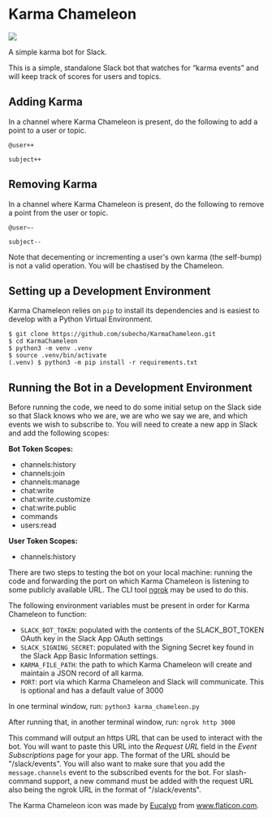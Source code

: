 # Karma Chameleon
![](https://github.com/subecho/KarmaChameleon/workflows/CI%20Tests/badge.svg)

A simple karma bot for Slack.

This is a simple, standalone Slack bot that watches for “karma events” and will keep track of scores
for users and topics.

## Adding Karma
In a channel where Karma Chameleon is present, do the following to add a point to a user or topic.

`@user++`

`subject++`

## Removing Karma
In a channel where Karma Chameleon is present, do the following to remove a point from the user or
topic.

`@user—-`

`subject--`

Note that decementing or incrementing a user's own karma (the self-bump) is not a valid operation.
You will be chastised by the Chameleon.

## Setting up a Development Environment
Karma Chameleon relies on `pip` to install its dependencies and is easiest to develop with a Python
Virtual Environment.

```
$ git clone https://github.com/subecho/KarmaChameleon.git
$ cd KarmaChameleon
$ python3 -m venv .venv
$ source .venv/bin/activate
(.venv) $ python3 -m pip install -r requirements.txt
```

## Running the Bot in a Development Environment
Before running the code, we need to do some initial setup on the Slack side so that Slack knows who
we are, we are who we say we are, and which events we wish to subscribe to. You will need to create
a new app in Slack and add the following scopes:

**Bot Token Scopes:**
- channels:history
- channels:join
- channels:manage
- chat:write
- chat:write.customize
- chat:write.public
- commands
- users:read

**User Token Scopes:**
- channels:history

There are two steps to testing the bot on your local machine: running the code and forwarding the
port on which Karma Chameleon is listening to some publicly available URL. The CLI tool
[ngrok](https://ngrok.com) may be used to do this.

The following environment variables must be present in order for Karma Chameleon to function:
- `SLACK_BOT_TOKEN`: populated with the contents of the SLACK_BOT_TOKEN OAuth key in the Slack App
OAuth settings
- `SLACK_SIGNING_SECRET`: populated with the Signing Secret key found in the Slack App Basic
  Information settings.
- `KARMA_FILE_PATH`: the path to which Karma Chameleon will create and maintain a JSON record of all
karma.
- `PORT`: port via which Karma Chameleon and Slack will communicate.  This is optional and has a
  default value of 3000

In one terminal window, run:
`python3 karma_chameleon.py`

After running that, in another terminal window, run:
`ngrok http 3000`

This command will output an https URL that can be used to interact with the bot. You will want to
paste this URL into the _Request URL_ field in the _Event Subscriptions_ page for your app. The
format of the URL should be "<ngrok URL>/slack/events".  You will
also want to make sure that you add the `message.channels` event to the subscribed events for the
bot.  For slash-command support, a new command must be added with the request URL also being the
ngrok URL in the format of "<ngrok URL>/slack/events".

The Karma Chameleon icon was made by [Eucalyp](https://www.flaticon.com/authors/eucalyp) from
www.flaticon.com.
